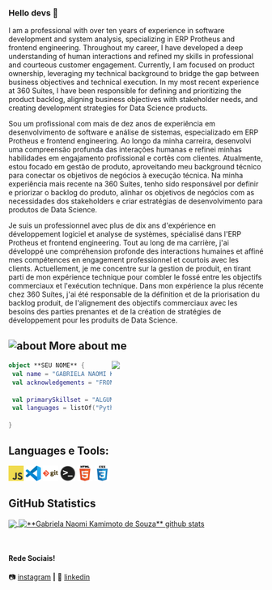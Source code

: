 ### Hello devs 👋

I am a professional with over ten years of experience in software development and system analysis, specializing in ERP Protheus and frontend engineering. Throughout my career, I have developed a deep understanding of human interactions and refined my skills in professional and courteous customer engagement. Currently, I am focused on product ownership, leveraging my technical background to bridge the gap between business objectives and technical execution. In my most recent experience at 360 Suítes, I have been responsible for defining and prioritizing the product backlog, aligning business objectives with stakeholder needs, and creating development strategies for Data Science products.


Sou um profissional com mais de dez anos de experiência em desenvolvimento de software e análise de sistemas, especializado em ERP Protheus e frontend engineering. Ao longo da minha carreira, desenvolvi uma compreensão profunda das interações humanas e refinei minhas habilidades em engajamento profissional e cortês com clientes. Atualmente, estou focado em gestão de produto, aproveitando meu background técnico para conectar os objetivos de negócios à execução técnica. Na minha experiência mais recente na 360 Suítes, tenho sido responsável por definir e priorizar o backlog do produto, alinhar os objetivos de negócios com as necessidades dos stakeholders e criar estratégias de desenvolvimento para produtos de Data Science.


Je suis un professionnel avec plus de dix ans d'expérience en développement logiciel et analyse de systèmes, spécialisé dans l'ERP Protheus et frontend engineering. Tout au long de ma carrière, j'ai développé une compréhension profonde des interactions humaines et affiné mes compétences en engagement professionnel et courtois avec les clients. Actuellement, je me concentre sur la gestion de produit, en tirant parti de mon expérience technique pour combler le fossé entre les objectifs commerciaux et l'exécution technique. Dans mon expérience la plus récente chez 360 Suítes, j'ai été responsable de la définition et de la priorisation du backlog produit, de l'alignement des objectifs commerciaux avec les besoins des parties prenantes et de la création de stratégies de développement pour les produits de Data Science.


## <img width="45" alt="about" src="https://raw.github.com/elizarov/elizarov/master/about.png"> More about me

<img align="right" width="300" src="https://i2.wp.com/allhtaccess.info/wp-content/uploads/2018/03/programming.gif?fit=1281%2C716&ssl=1" />

```kotlin
object **SEU NOME** {
 val name = "GABRIELA NAOMI KAMIMOTO DE SOUZA"
 val acknowledgements = "FRONT END ENGINEER"
 
 val primarySkillset = "ALGUMAS HABILIDADES"
 val languages = listOf("Python", "JavaScript", "AdvPL", "React") 

}
```

## **Languages e Tools:**  

<code><img height="30" src="https://raw.githubusercontent.com/github/explore/80688e429a7d4ef2fca1e82350fe8e3517d3494d/topics/javascript/javascript.png"></code>
<code><img height="30" src="https://raw.githubusercontent.com/github/explore/80688e429a7d4ef2fca1e82350fe8e3517d3494d/topics/visual-studio-code/visual-studio-code.png"></code>
<code><img height="30" src="https://raw.githubusercontent.com/github/explore/80688e429a7d4ef2fca1e82350fe8e3517d3494d/topics/git/git.png"></code>
<code><img height="30" src="https://raw.githubusercontent.com/github/explore/80688e429a7d4ef2fca1e82350fe8e3517d3494d/topics/terminal/terminal.png"></code>
<code><img height="30" src="https://raw.githubusercontent.com/github/explore/80688e429a7d4ef2fca1e82350fe8e3517d3494d/topics/html/html.png"></code>
<code><img height="30" src="https://raw.githubusercontent.com/github/explore/80688e429a7d4ef2fca1e82350fe8e3517d3494d/topics/css/css.png"></code>


## **GitHub Statistics**

<a href="https://github.com/gabinaomi">
  <img align="center" src="https://github-readme-stats.vercel.app/api/top-langs/?username=gabinaomi&theme=dracula&hide_langs_below=1" />
</a>

<a href="https://github.com/gabinaomi">
 <img align="center" src="https://github-readme-stats.vercel.app/api?username=gabinaomi&show_icons=true&theme=dracula&line_height=27" alt="**Gabriela Naomi Kamimoto de Souza** github stats"/>
</a>

[instagram]: https://www.instagram.com/gabrielanaomi_/
[linkedin]: https://www.linkedin.com/in/gabrielanaomi/
<br>

#### Rede Sociais!

📷 [instagram][instagram] **|** 
👔 [linkedin][linkedin]

